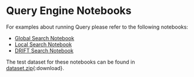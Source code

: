 # Query Engine Notebooks

For examples about running Query please refer to the following notebooks:

- [Global Search Notebook](../../examples_notebooks/global_search.ipynb)
- [Local Search Notebook](../../examples_notebooks/local_search.ipynb)
- [DRIFT Search Notebook](../../examples_notebooks/drift_search.ipynb)

The test dataset for these notebooks can be found in [dataset.zip](../../data/operation_dulce/dataset.zip){:download}.

